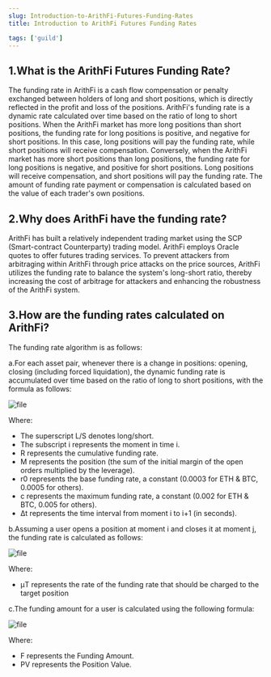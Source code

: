 ```yaml
---
slug: Introduction-to-ArithFi-Futures-Funding-Rates
title: Introduction to ArithFi Futures Funding Rates

tags: ['guild']
---
```



## 1.What is the ArithFi Futures Funding Rate?
The funding rate in ArithFi is a cash flow compensation or penalty exchanged between holders of long and short positions, which is directly reflected in the profit and loss of the positions. ArithFi's funding rate is a dynamic rate calculated over time based on the ratio of long to short positions. When the ArithFi market has more long positions than short positions, the funding rate for long positions is positive, and negative for short positions. In this case, long positions will pay the funding rate, while short positions will receive compensation. Conversely, when the ArithFi market has more short positions than long positions, the funding rate for long positions is negative, and positive for short positions. Long positions will receive compensation, and short positions will pay the funding rate. The amount of funding rate payment or compensation is calculated based on the value of each trader's own positions.

## 2.Why does ArithFi have the funding rate?
ArithFi has built a relatively independent trading market using the SCP (Smart-contract Counterparty) trading model. ArithFi employs Oracle quotes to offer futures trading services. To prevent attackers from arbitraging within ArithFi through price attacks on the price sources, ArithFi utilizes the funding rate to balance the system's long-short ratio, thereby increasing the cost of arbitrage for attackers and enhancing the robustness of the ArithFi system.

## 3.How are the funding rates calculated on ArithFi?
The funding rate algorithm is as follows:

a.For each asset pair, whenever there is a change in positions: opening, closing (including forced liquidation), the dynamic funding rate is accumulated over time based on the ratio of long to short positions, with the formula as follows:

![file](https://github.com/ArithFi/arithfi.github.io/assets/111032731/db320da7-dc2a-4765-a818-a995ff2b67b1)


Where:
- The superscript L/S denotes long/short.
- The subscript i represents the moment in time i.
- R represents the cumulative funding rate.
- M represents the position (the sum of the initial margin of the open orders multiplied by the leverage).
- r0 represents the base funding rate, a constant (0.0003 for ETH & BTC, 0.0005 for others).
- c represents the maximum funding rate, a constant (0.002 for ETH & BTC, 0.005 for others).
- Δt represents the time interval from moment i to i+1 (in seconds).

b.Assuming a user opens a position at moment i and closes it at moment j, the funding rate is calculated as follows:

![file](https://github.com/ArithFi/arithfi.github.io/assets/111032731/71ccff9a-c348-4ee6-bd80-281bbc8abfc3)

Where:
- μT represents the rate of the funding rate that should be charged to the target position

c.The funding amount for a user is calculated using the following formula:

![file](https://github.com/ArithFi/arithfi.github.io/assets/111032731/53390b32-97e4-4eee-86be-a16d25b70f1c)

Where:
- F represents the Funding Amount.
- PV represents the Position Value.

